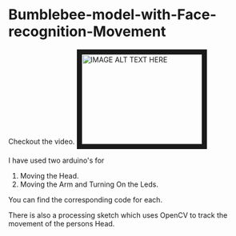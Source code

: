 # Bumblebee-model-with-Face-recognition-Movement

Checkout the video.
<a href="http://www.youtube.com/watch?feature=player_embedded&v=FU8qe2HX4Zw
" target="_blank"><img src="http://img.youtube.com/vi/FU8qe2HX4Zw/0.jpg" 
alt="IMAGE ALT TEXT HERE" width="240" height="180" border="10" /></a>

I have used two arduino's for 
1. Moving the Head.
2. Moving the Arm and Turning On the Leds.

You can find the corresponding code for each.

There is also a processing sketch which uses OpenCV to track the movement of the persons Head.
